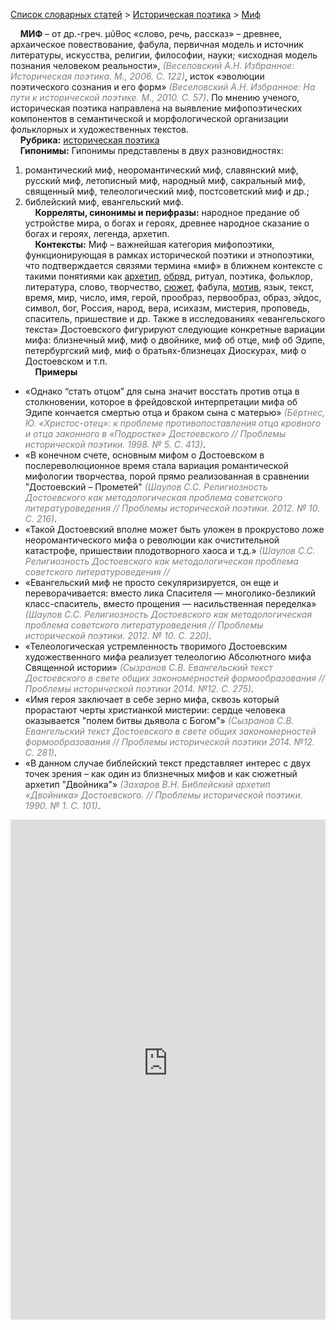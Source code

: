<style>
st { color: Gray;
  font-style: italic;}
</style>

[Список словарных статей](https://thesaurus-dostoevsky.github.io/Thesaurus/) > [Историческая поэтика](histpoe.md) > [Миф](миф.md) 

&nbsp;&nbsp;&nbsp;&nbsp;**МИФ** – от др.-греч. μῦθος «слово, речь, рассказ» – древнее, архаическое повествование, фабула, первичная модель и источник  литературы, искусства, религии, философии, науки; «исходная модель познания человеком реальности», <st>(Веселовский А.Н. Избранное: Историческая поэтика. М., 2006. С. 122)</st>, исток «эволюции поэтического сознания и его форм» <st>(Веселовский А.Н. Избранное: На пути к исторической поэтике. М., 2010. С. 57)</st>. По мнению ученого, историческая поэтика  направлена на выявление мифопоэтических компонентов в семантической и морфологической организации фольклорных и художественных текстов.  
&nbsp;&nbsp;&nbsp;&nbsp;**Рубрика:** [историческая поэтика](histpoe.md)  
&nbsp;&nbsp;&nbsp;&nbsp;**Гипонимы:** Гипонимы представлены в двух разновидностях:  
1) романтический миф, неоромантический миф, славянский миф, русский миф, летописный миф, народный миф, сакральный миф, священный миф, телеологический миф, постсоветский миф и др.;  
2) библейский миф, евангельский миф.  
&nbsp;&nbsp;&nbsp;&nbsp;**Корреляты, синонимы и перифразы:** народное предание об устройстве мира, о богах и героях, древнее народное сказание о богах и героях, легенда, архетип.  
&nbsp;&nbsp;&nbsp;&nbsp;**Контексты:** Миф – важнейшая категория мифопоэтики, функционирующая  в рамках исторической поэтики и этнопоэтики, что подтверждается связями термина «миф» в ближнем контексте с такими понятиями как [архетип](архетип.md), [обряд](обряд.md), ритуал, поэтика, фольклор, литература, слово, творчество, [сюжет](сюжет.md), фабула, [мотив](мотив.md), язык, текст, время, мир, число, имя, герой, прообраз, первообраз, образ, эйдос, символ, бог, Россия, народ, вера, исихазм, мистерия, проповедь, спаситель, пришествие и др. Также в исследованиях «евангельского текста» Достоевского фигурируют следующие конкретные вариации мифа: близнечный миф, миф о двойнике,  миф об отце,  миф об  Эдипе, петербургский миф, миф о братьях-близнецах Диоскурах, миф о Достоевском и т.п.  <br>
&nbsp;&nbsp;&nbsp;&nbsp;**Примеры**  
* «Однако “стать отцом” для сына значит восстать против отца в столкновении, которое в фрейдовской интерпретации мифа об Эдипе кончается смертью отца и браком сына с матерью» <st>(Бёртнес, Ю. «Христос-отец»: к проблеме противопоставления отца кровного и отца законного в «Подростке» Достоевского // Проблемы исторической поэтики. 1998. № 5. С. 413)</st>.
* «В конечном счете, основным мифом о Достоевском в послереволюционное время стала вариация романтической мифологии творчества, порой прямо реализованная в сравнении "Достоевский – Прометей" <st>(Шаулов С.С. Религиозность Достоевского как методологическая проблема советского литературоведения //  Проблемы исторической поэтики. 2012. № 10. С. 216)</st>.
* «Такой Достоевский вполне может быть уложен в прокрустово ложе неоромантического мифа о революции как очистительной катастрофе, пришествии плодотворного хаоса и т.д.» <st>(Шаулов С.С. Религиозность Достоевского как методологическая проблема советского литературоведения //  
* «Евангельский миф не просто секуляризируется, он еще и переворачивается: вместо лика Спасителя — многолико-безликий класс-спаситель, вместо прощения — насильственная переделка» <st>(Шаулов С.С. Религиозность Достоевского как методологическая проблема советского литературоведения // Проблемы исторической поэтики. 2012. № 10. С. 220)</st>.
* «Телеологическая устремленность творимого Достоевским художественного мифа реализует телеологию Абсолютного мифа Священной истории» <st>(Сызранов С.В. Евангельский текст Достоевского в свете общих закономерностей формообразования // Проблемы исторической поэтики 2014. №12. С. 275)</st>.
* «Имя героя заключает в себе зерно мифа, сквозь который прорастают черты христианкой мистерии: сердце человека оказывается "полем битвы дьявола с Богом"» <st>(Сызранов С.В. Евангельский текст Достоевского в свете общих закономерностей формообразования // Проблемы исторической поэтики 2014. №12. С. 281)</st>.
* «В данном случае библейский текст представляет интерес с двух точек зрения – как один из близнечных мифов и как сюжетный архетип "Двойника"» <st>(Захаров В.Н. Библейский архетип «Двойника» Достоевского. // Проблемы исторической поэтики. 1990. № 1. С. 101)</st>.


<iframe src="https://thesaurus-dostoevsky.github.io/nk/миф.html" style="border:0px;width:100%;height:800px" allowfullscreen="true" webkitallowfullscreen="true" mozallowfullscreen="true">
